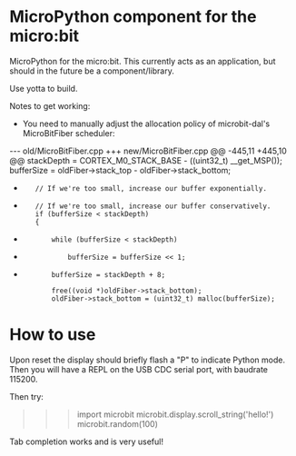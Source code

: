 MicroPython component for the micro:bit
=======================================

MicroPython for the micro:bit.  This currently acts as an application, but
should in the future be a component/library.

Use yotta to build.

Notes to get working:

- You need to manually adjust the allocation policy of microbit-dal's
  MicroBitFiber scheduler:

--- old/MicroBitFiber.cpp
+++ new/MicroBitFiber.cpp
@@ -445,11 +445,10 @@
         stackDepth = CORTEX_M0_STACK_BASE - ((uint32_t) __get_MSP());
         bufferSize = oldFiber->stack_top - oldFiber->stack_bottom;
         
-        // If we're too small, increase our buffer exponentially.
+        // If we're too small, increase our buffer conservatively.
         if (bufferSize < stackDepth)
         {
-            while (bufferSize < stackDepth)
-                bufferSize = bufferSize << 1;
+            bufferSize = stackDepth + 8;
                     
             free((void *)oldFiber->stack_bottom);
             oldFiber->stack_bottom = (uint32_t) malloc(bufferSize);


How to use
==========

Upon reset the display should briefly flash a "P" to indicate Python mode.
Then you will have a REPL on the USB CDC serial port, with baudrate 115200.

Then try:

>>> import microbit
>>> microbit.display.scroll_string('hello!')
>>> microbit.random(100)

Tab completion works and is very useful!
